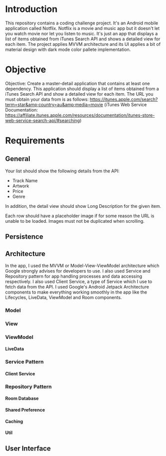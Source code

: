 # Introduction
This repository contains a coding challenge project. It's an Android mobile application called Notflix. Notflix is a movie and music app but it doesn't let you watch movie nor let you listen to music. It's just an app that displays a list of items obtained from iTunes Search API and shows a detailed view for each item. The project applies MVVM architecture and its UI applies a bit of material design with dark mode color pallete implementation.

# Objective
Objective:
Create a master-detail application that contains at least one dependency. This application should display a list of items obtained from a iTunes Search API and show a detailed view for each item. The URL you must obtain your data from is as follows:
https://itunes.apple.com/search?term=star&amp;country=au&amp;media=movie
(iTunes Web Service Documentation: https://affiliate.itunes.apple.com/resources/documentation/itunes-store-web-service-search-api/#searching)

# Requirements

## General
Your list should show the following details from the API:
- Track Name
- Artwork
- Price
- Genre

In addition, the detail view should show Long Description for the given item.

Each row should have a placeholder image if for some reason the URL is unable to be loaded. Images must not be duplicated when scrolling.

## Persistence

## Architecture
In the app, I used the MVVM or Model-View-ViewModel architecture which Google strongly advises for developers to use. I also used Service and Repository pattern for app handling processes and data accessing respectively. I also used Client Service, a type of Service which I use to fetch data from the API. I used Google's Android Jetpack Architecture components to make everything working smoothly in the app like the Lifecycles, LiveData, ViewModel and Room components.

### Model
### View
### ViewModel
#### LiveData
### Service Pattern
#### Client Service
### Repository Pattern
#### Room Database
#### Shared Preference
#### Caching
#### Util

## User Interface
